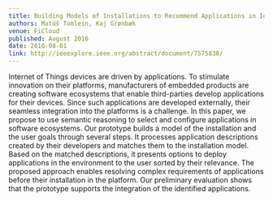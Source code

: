 ```yaml
---
title: Building Models of Installations to Recommend Applications in IoT Software Ecosystems
authors: Matúš Tomlein, Kaj Grønbæk
venue: FiCloud
published: August 2016
date: 2016-08-01
link: http://ieeexplore.ieee.org/abstract/document/7575838/
---
```


Internet of Things devices are driven by applications. To stimulate innovation on their platforms, manufacturers of embedded products are creating software ecosystems that enable third-parties develop applications for their devices. Since such applications are developed externally, their seamless integration into the platforms is a challenge. In this paper, we propose to use semantic reasoning to select and configure applications in software ecosystems. Our prototype builds a model of the installation and the user goals through several steps. It processes application descriptions created by their developers and matches them to the installation model. Based on the matched descriptions, it presents options to deploy applications in the environment to the user sorted by their relevance. The proposed approach enables resolving complex requirements of applications before their installation in the platform. Our preliminary evaluation shows that the prototype supports the integration of the identified applications.
